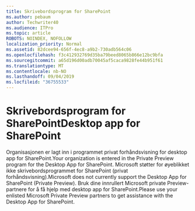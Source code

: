 ```yaml
---
title: Skrivebordsprogram for SharePoint
ms.author: pebaum
author: Techwriter40
ms.audience: ITPro
ms.topic: article
ROBOTS: NOINDEX, NOFOLLOW
localization_priority: Normal
ms.assetid: 82dcee94-656f-4ec8-a9b2-730adb564c06
ms.openlocfilehash: f3c412932769d35ba79beed8065b866e12bc9bfa
ms.sourcegitcommit: a65d196d00adb70045af5caca9828fe44b951f61
ms.translationtype: MT
ms.contentlocale: nb-NO
ms.lasthandoff: 09/04/2019
ms.locfileid: "36755533"
---
```

# <a name="desktop-app-for-sharepoint"></a><span data-ttu-id="09e5a-102">Skrivebordsprogram for SharePoint</span><span class="sxs-lookup"><span data-stu-id="09e5a-102">Desktop app for SharePoint</span></span>

<span data-ttu-id="09e5a-103">Organisasjonen er lagt inn i programmet privat forhåndsvisning for desktop app for SharePoint.</span><span class="sxs-lookup"><span data-stu-id="09e5a-103">Your organization is entered in the Private Preview program for the Desktop App for SharePoint.</span></span> <span data-ttu-id="09e5a-104">Microsoft støtter for øyeblikket ikke skrivebordsprogrammet for SharePoint (privat forhåndsvisning).</span><span class="sxs-lookup"><span data-stu-id="09e5a-104">Microsoft does not currently support the Desktop App for SharePoint (Private Preview).</span></span> <span data-ttu-id="09e5a-105">Bruk dine innrullert Microsoft private Preview-partnere for å få hjelp med desktop app for SharePoint.</span><span class="sxs-lookup"><span data-stu-id="09e5a-105">Please use your enlisted Microsoft Private Preview partners to get assistance with the Desktop App for SharePoint.</span></span>
